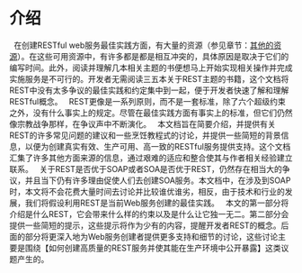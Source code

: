 # 介绍
&nbsp;&nbsp;在创建RESTful web服务最佳实践方面，有大量的资源（参见章节：[其他的资源](https://github.com/heshengbang/RESTful-Service-Best-Practices/blob/master/Additional_Resources.md)）。在这些可用资源中，有许多都是都是相互冲突的，具体原因是取决于它们的编写时间。此外，阅读并理解几本相关主题的书便想马上开始实现相关操作并完成实施服务是不可行的。开发者无需阅读三五本关于REST主题的书籍，这个文档将REST中没有太多争议的最佳实践和约定集中到一起，便于开发者快速了解和理解RESTful概念。
&nbsp;&nbsp;REST更像是一系列原则，而不是一套标准，除了六个超级约束之外，没有什么事实上的规定。尽管在最佳实践方面有事实上的标准，但它们仍然像宗教战争那样，在争议声中不断演化。
&nbsp;&nbsp;本文档旨在简要介绍，并提供有关REST的许多常见问题的建议和一些烹饪教程式的讨论，并提供一些简短的背景信息，以便为创建真实有效、生产可用、高一致的RESTful服务提供支持。这个文档汇集了许多其他方面来源的信息，通过艰难的适应和整合使其与作者相关经验建立联系。
&nbsp;&nbsp;关于REST是否优于SOAP或者SOA是否优于REST，仍然存在相当大的争议，并且当下仍有许多理由促使人们去创建SOA服务。本文档中，在涉及到SOAP时，本文将不会花费大量时间去讨论并比较谁优谁劣，相反，由于技术和行业的发展，我们将假设利用REST是当前Web服务创建的最佳实践。
&nbsp;&nbsp;本文的第一部分将介绍是什么REST，它会带来什么样的约束以及是什么让它独一无二。第二部分会提供一些简短的提示，这些提示将作为少有的内容，提醒开发者REST的概念。后面的部分将更深入地为Web服务创建者提供更多支持和细节的讨论，这些讨论主要是围绕【如何创建高质量的REST服务并使其能在生产环境中公开暴露】这类议题产生的。